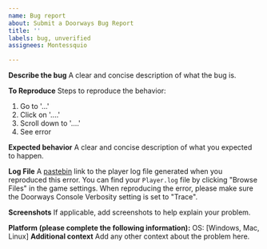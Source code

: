 ```yaml
---
name: Bug report
about: Submit a Doorways Bug Report
title: ''
labels: bug, unverified
assignees: Montessquio

---
```


**Describe the bug**
A clear and concise description of what the bug is.

**To Reproduce**
Steps to reproduce the behavior:
1. Go to '...'
2. Click on '....'
3. Scroll down to '....'
4. See error

**Expected behavior**
A clear and concise description of what you expected to happen.

**Log File**
A [pastebin](https://pastebin.com/) link to the player log file generated when you reproduced this error. You can find your `Player.log` file by clicking "Browse Files" in the game settings. When reproducing the error, please make sure the Doorways Console Verbosity setting is set to "Trace".

**Screenshots**
If applicable, add screenshots to help explain your problem.

**Platform (please complete the following information):**
OS: [Windows, Mac, Linux]
**Additional context**
Add any other context about the problem here.
